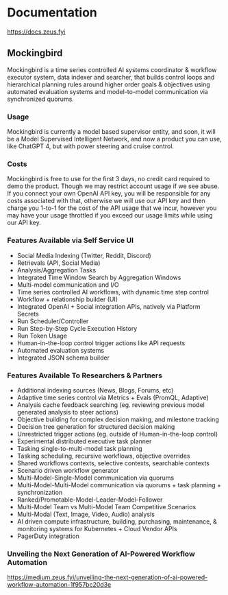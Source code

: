 # Documentation ##

https://docs.zeus.fyi

## Mockingbird

Mockingbird is a time series controlled AI systems coordinator & workflow executor system, data indexer and searcher,
that builds control loops and hierarchical planning rules around higher order goals & objectives using automated evaluation systems and
model-to-model communication via synchronized quorums.

### Usage

Mockingbird is currently a model based supervisor entity, and soon, it will be a Model Supervised Intelligent Network, and now a product you can use, like ChatGPT 4, but with power steering and cruise control.

### Costs

Mockingbird is free to use for the first 3 days, no credit card required to demo the product. Though we may restrict account usage if we see abuse. If you connect your own OpenAI API key, you will be responsible for any costs associated with that, otherwise we will use our API key and then charge you 1-to-1 for the cost of the API usage that we incur, however you may have
your usage throttled if you exceed our usage limits while using our API key.

### Features Available via Self Service UI

- Social Media Indexing (Twitter, Reddit, Discord)
- Retrievals (API, Social Media)
- Analysis/Aggregation Tasks
- Integrated Time Window Search by Aggregation Windows
- Multi-model communication and I/O
- Time series controlled AI workflows, with dynamic time step control
- Workflow + relationship builder (UI)
- Integrated OpenAI + Social integration APIs, natively via Platform Secrets
- Run Scheduler/Controller
- Run Step-by-Step Cycle Execution History
- Run Token Usage
- Human-in-the-loop control trigger actions like API requests
- Automated evaluation systems
- Integrated JSON schema builder

### Features Available To Researchers & Partners

- Additional indexing sources (News, Blogs, Forums, etc)
- Adaptive time series control via Metrics + Evals (PromQL, Adaptive)
- Analysis cache feedback searching (eg. reviewing previous model generated analysis to steer actions)
- Objective building for complex decision making, and milestone tracking
- Decision tree generation for structured decision making
- Unrestricted trigger actions (eg. outside of Human-in-the-loop control)
- Experimental distributed executive task planner
- Tasking single-to-multi-model task planning
- Tasking scheduling, recursive workflows, objective overrides
- Shared workflows contexts, selective contexts, searchable contexts
- Scenario driven workflow generator
- Multi-Model-Single-Model communication via quorums
- Multi-Model-Multi-Model communication via quorums + task planning + synchronization
- Ranked/Promotable-Model-Leader-Model-Follower
- Multi-Model Team vs Multi-Model Team Competitive Scenarios
- Multi-Modal (Text, Image, Video, Audio) analysis
- AI driven compute infrastructure, building, purchasing, maintenance, & monitoring systems for Kubernetes + Cloud
  Vendor APIs
- PagerDuty integration

### Unveiling the Next Generation of AI-Powered Workflow Automation

https://medium.zeus.fyi/unveiling-the-next-generation-of-ai-powered-workflow-automation-1f957bc20d3e
